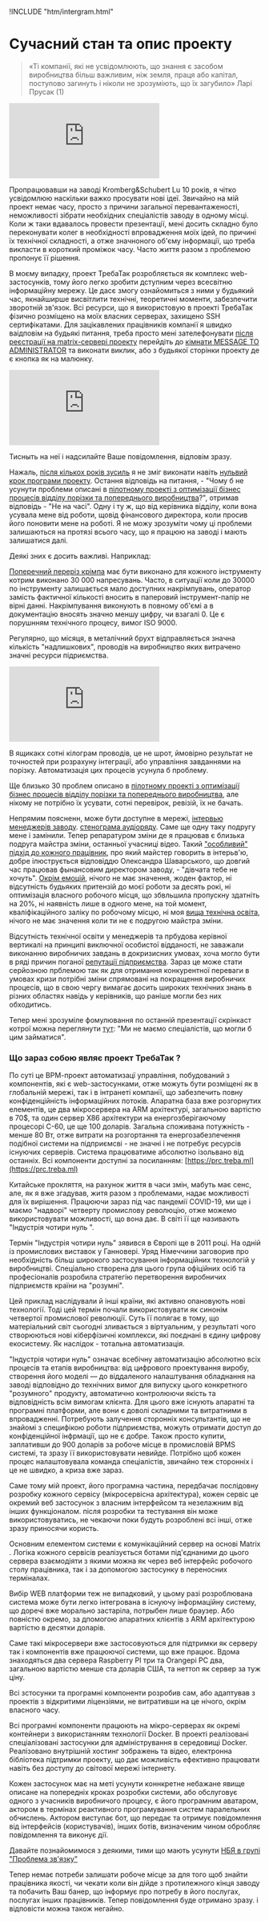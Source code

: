 !INCLUDE "htm/intergram.html"

# Сучасний стан та опис проекту

> «Ті компанії, які не усвідомлюють, що знання є засобом виробництва більш важливим, ніж земля, праця або капітал, поступово загинуть і ніколи не зрозуміють, що їх загубило» Ларі Прусак (1)


![](https://4to.treba.ml/i.php?/upload/2020/12/26/20201226210805-f6e5b0a9-xl.jpg)

Пропрацювавши на заводі  Kromberg&Schubert Lu 10 років, я чітко усвідомлюю наскільки важко просувати нові ідеї. Звичайно на мій проект немає часу, просто з причини загальної перевантаженості, неможливості зібрати необхідних спеціалістів заводу в одному місці. Коли ж таки вдавалось провести презентації, мені досить складно було переконувати колег в  необхідності впровадження моїх ідей, по причині їх технічної складності, а отже значноного об'єму інформації, що треба викласти в короткий проміжок часу. Часто життя разом з проблемою пропонує її рішення.

В моєму випадку, проект ТребаТак розробляється як комплекс web-застосунків, тому його легко зробити дступним через всесвітню інформаційну мережу. Це дасє змогу ознайомиться з ними у будьякий час, якнайширше висвітлити технічні, теоретичні моменти, забезпечити зворотній зв'язок. Всі ресурси, що я використовую в проекті ТребаТак фізично розміщено на моїх власних серверах, захищено SSH  сертифікатами. Для зацікавлених працівників компанії я швидко ваідповім на будьякі питання, треба просто мені зателефонувати [після реєстрації на matrix-сервері проекту](https://toc.treba.ml/riot/#/login) перейдіть до [кімнати MESSAGE TO ADMINISTRATOR](https://toc.treba.ml/riot/#/room/#message:let.treba.ml) та виконати виклик, або з будьякої сторінки проекту де є кнопка як на малюнку.

![](https://4to.treba.ml/i.php?/upload/2021/01/11/20210111212705-fcaa8fdb-xl.png)

Тисныть на неї і надсилайте Ваше повідомлення, відповім зразу.

Нажаль, [після кількох років зусиль](https://toc.treba.ml/ppt/ppt2/) я не зміг виконати навіть [нульвий крок програми проекту](https://rep-d.treba.ml/programa.html#0-%D0%BA%D1%80%D0%BE%D0%BA). Остання відповідь на питання, - "Чому б не усунути проблеми описані в [пілотному проекті з оптимізації бізнес процесів відділу порізки та попереднього виробництва](https://rep-a.treba.ml/Derevo-potochno%D1%97-realnost%D1%96.html#)?", отримав відповідь - "Не на часі". Одну і ту ж, що від керівника відділу, коли вона усувала мене від роботи, щовід фінансового директора, коли просив його поновити мене на роботі. Я не можу зрозуміти чому ці проблеми залишаються на протязі всього часу, що я працюю на заводі і мають залишатися далі. 

Деякі зних є досить важливі. Наприклад:

[Поперечний переріз крімпа](https://rep-a.treba.ml/Поперечний-переріз-крімпа.html?h=30) має бути виконано для кожного інструменту котрим виконано 30 000 напресувань. Часто, в ситуації коли до 30000 по інструменту залишається мало доступних накрімпувань, оператор замість фактичної кількості вносить в паперовий інструмент-папір не вірні данні. Накрімпування виконують в повному об'ємі а в документацію вносять значно меншу цифру, чи взагалі 0. Це є порушнням технічного процесу, вимог ISO 9000. 

Регулярно, що місяця, в металічний брухт відправляється значна кількість "надлишкових", проводів на виробництво яких витрачено значні ресурси підриємства. 

![](https://4to.treba.ml/i.php?/upload/2020/12/26/20201226211747-704d75fe-xx.jpg)

В ящикакх сотні кілограм проводів, це не шрот, ймовірно результат не точностей при розрахуну інтеграції, або управління завданнями на порізку. Автоматизація цих процесів усунула б  проблему.

Ще близько 30 проблем описано в [пілотному проекті з оптимізації бізнес процесів відділу порізки та попереднього виробництва](https://rep-a.treba.ml/Derevo-potochno%D1%97-realnost%D1%96.html#), але нікому не потрібно їх усувати, сотні перевірок, ревізій, їх не бачать.

Непрямим поясненн, може бути доступне в мережі, [інтервью менеджерів заводу](https://translate.google.com/translate?sl=uk&tl=en&u=https://www.volyn24.com/news/100063-zhinky-buduyut-uspishnu-karieru-na-kromberg-end-shubert). [стенограма аудіоряду](https://rep-d.treba.ml/sten.html). Саме  ще одну таку подругу мене і замінили. Тепер репаратуром зміни де я працював є близька подруга майстра зміни, останньої учасниці відео. Такий ["особливий" підхід до кожного працівник](https://rep-d.treba.ml/sten.html#%D0%B3%D0%BE%D0%B2%D0%BE%D1%80%D0%B8%D1%82%D1%8C-%D0%BC%D0%B0%D1%80%D1%8C%D1%8F%D0%BD%D0%B0-%D1%81%D0%B0%D1%80%D0%B6%D0%B0%D0%BD-%D0%BC%D0%B0%D0%B9%D1%81%D1%82%D0%B5%D1%80-%D0%B7%D0%BC%D1%96%D0%BD%D0%B8), про який майстер говорить в інтерьв'ю, добре ілюструється відповіддю Олександра Шаварського, що довгий час працював фынансовим директором заводу, - "дівчата тебе не хочуть". [Окрім емоцій](https://rep-d.treba.ml/sten.html#%D0%B3%D0%BE%D0%B2%D0%BE%D1%80%D0%B8%D1%82%D1%8C-%D0%B2%D1%96%D1%80%D0%B0-%D1%80%D0%B5%D0%B4%D1%8C%D0%BA%D0%BE%D0%B2%D0%B8%D1%87-%D0%BA%D0%B5%D1%80%D1%96%D0%B2%D0%BD%D0%B8%D0%BA-%D0%B2%D1%96%D0%B4%D0%B4%D1%96%D0%BB%D1%83-%D1%8F%D0%BA%D0%BE%D1%81%D1%82%D1%96-%D0%B7%D0%B0%D0%B2%D0%BE%D0%B4%D1%83), нічого не має значення, жоден фактор, ні відсутність будьяких притензій до моєї роботи за десять рокі, ні оптимізація власного робочого місця, що збвльшила пропускну здатніть на 20%, ні наявність лише в одного мене, на той момент, кваліфікаційного заліку по робочому місцю, ні моя [вища технічна освіта](https://rep-c.treba.ml/resume/), нічого не має значення коли ти не є подругою майстра зміни.

Відсутність технічної освіти у менеджерів та прбудова керівної вертикалі на принципі виключної особистої відданості, не заважали виконанню виробничих завдань в докризисних умовах, хоча могло бути в ряді причин  поганої [репутації підприємства](https://translate.google.com/translate?sl=uk&tl=en&u=https://www.volyn24.com/news/89406-z-luckogo-kromberga-masovo-zvilniayutsia-pracivnyky). Зараз це може стати серйозною прблемою так як для отримання конкурентної переваги в умовах кризи потрібні зміни спрямовані на покращення виробничих процесів, що в свою чергу вимагає досить широких технічних знань в різних  областях навідь у керівників, що раніше могли без них обходитись.

Тепер мені зрозуміле фомулювання по останній презентації скрінкаст котрої можна переглянути [тут](https://4to.treba.ml/upload/2021/01/08/20210108213804-95090207.mp4): "Ми не маємо спеціалістів, що могли б цим займатися".

### **Що зараз собою являє проект ТребаТак ?**

По суті це  ВРМ-проект автоматизацї управління, побудований з компонентів, які є web-застосунками, отже можуть бути розміщені як в глобальній мережі, так і в інтранеті компанії, що забезпечить повну конфіденційність інформаційних потоків. 
Апаратна база вже розгорнутих елементів, це два мікросервера на ARM  архітектурі, загальною вартістю в 70$, та один сервер X86 архітектури на енергозберігаючому процесорі С-60, це ще 100 доларів. Загальна споживана потужність - менше 80 Вт, отже витрати на розгортання та енергозабезпечення подібної системи на підприємсві - не значні і не потребує ресурсів існуючих серверів. Система працюватиме абсолютно ізольвано від останніх. 
Всі компоненти доступні за посиланням: [https://prc.treba.ml](https://prc.treba.ml)

Китайське прокляття, на рахунок життя в часи змін, мабуть має сенс, але, як я вже згадував, житя разом з проблемами, надає можливості для їх вирішення. Працюючи зараз під час пандемії COVID-19,  ми ще і маємо "надворі" четверту промислову революцію, отже можемо використовувати можливості, що вона дає. В світі її ще називають "Індустрія чотири нуль ".

Термін "Індустрія чотири нуль" зявився в Європі ще в 2011 році. На одній із промислових виставок у Ганновері. Уряд Німеччини заговорив про необхідність більш широкого застосування інформаційних технологій у виробництві. Спеціально створена для цього група офіційних осіб та професіоналів розробила стратегію перетворення виробничих підприємств країни на "розумні".

Цей приклад наслідували й інші країни, які активно опановують нові технології. Тоді  цей термін почали використовувати як синонім четвертої промислової революції. Суть її полягає в тому, що матеріальний світ сьогодні зливається з віртуальним, у результаті чого створюються нові кіберфізичні комплекси, які поєднані в єдину цифрову екосистему. Як наслідок - тотальна автоматизація.

"Індустрія чотири нуль" означає всебічну автоматизацію абсолютно всіх процесів та етапів виробництва: від цифрового проектування виробу, створення його моделі — до віддаленого налаштування обладнання на заводі відповідно до технічних вимог для випуску цього конкретного "розумного" продукту, автоматично контролюючи якість та відповідність всім вимогам клієнта. Для цього вже існують апаратні та програмні платформи, але вони є доволі складними та витратними в впровадженні. Потребують залучення сторонніх консультантів, що не знайомі з специфікою роботи підприємства, можуть отримати доступ до конфіденційної інфрмації, що не є добре. Також просто купити, заплативши до 900 доларів за робоче місце в промисловій BPMS системі, та зразу її використовувати невийде. Потрібно щоб кожен процес налаштовувала команда спеціалістів, звичайно теж сторонніх і це не швидко, а криза вже зараз.

Саме тому мій проект, його програмна частина, передбачає послідовну розробку кожного сервісу (мікросервісна архітектура), кожен сервіс це окремий веб застосунок з власним інтерфейсом та незелажним від інших функціоналом. після розробки та тестування він може використовуватись, не чекаючи поки будуть розроблені всі інші, отже зразу приносячи користь.

Основним елементом системи є комунікаційний сервер на основі Matrix . Логіка кожного сервісів реалізується ботами під'єднаними до цього сервера взаємодіяти з якими можна як через веб інтерфейс робочого столу працівника, так і за допомогою застосунку в переносних терміналах.

Вибір WEB платформи теж не випадковий, у цьому разі розроблювана cистема може бути легко інтегрована в існуючу інформаційну систему, що доречі вже морально застаріла, потрыбен лише браузер. Або повністю окремо, за дпомогою апаратних клієнтів з ARM архітектурою вартістю в десятки доларів.

Саме такі мікросервери вже застосовуються для підтримки як серверу так і компонентів вже працюючої системи, що вже працює. Вдома знаходяться два сервера Raspberry PI три та Orangepi PC два, загальною вартістю менше ста доларів США, та неттоп як сервер за туж ціну.

Всі зстосунки та програмні компоненти розробив сам, або адаптував з проектів з відкритими ліцензіями, не витративши на це нічого, окрім власного часу.

Всі програмні компоненти працюють на мікро-серверах як окремі контейнери з використанням технології Docker.  В проекті реалізовані спеціалізовані застосунки для адміністрування в середовищі Docker. Реалізовано внутрішній хостинг зображень та відео, електронна бібліотека підтримки проекту, що дає можливість ефективно працювати навіть без доступу до світової мережі інтернету.

Кожен застосунок має на меті усунути коннкретне небажане явище описане на попередніх кроках розробки системи, або обслуговує одного з учасників виробничого процесу, є його програмним аватаром, актором в термінах реактивного програмування систем паралельних обчислень. Актором виступає бот, що передає та отримує повідомлення від інтерфейсів (користувачів), інших ботів, визначеним чином обробляє повідомлення та виконує дії.

Давайте познайомимося з деякими, тими що мають усунути [НБЯ в групі "Проблема зв'язку"](https://rep-a.treba.ml/Problema-zv%27yazku.html#)

Тепер немає потреби залишати робоче місце за для того щоб знайти працівника якості, чи чекати коли він дійде з протилежного кінця заводу та побачить Ваш банер, що інформує про потребу в його послугах, послугах інших працівників. Тепер повідомлення буде отримано зразу. і відповісти можна також негайно.

<video id="my-video" class="video-js" controls preload="auto" width="640" height="480"
 poster="https://4to.treba.ml/upload/2020/12/25/pwg_representative/20201225181259-1894a0ec.jpg" data-setup="{}">
 <source src="https://4to.treba.ml/upload/2020/12/25/20201225181339-6ad20641.mp4" type='video/mp4'>
 <p class="vjs-no-js">
 </p>
 </video>
 
Комунікувати можна як з терміналу на робочому місці так і з мобільного.

Працівник не завжди знаходиться біля стаціонарного терміналу, а потреба в отриманні інформації про необхідний ідент виникає, (Берштелера, працівники якості, оператори) 
отже отримуємо інформацію про номер необхідного для накрімпування інструменту, місцезнаходження іденту контакта та  його віщуалвзації в трех проекціях від бота за допомогою переносного терміналу.

  <video id="my-video" class="video-js" controls preload="auto" width="640" height="480"
 poster="https://4to.treba.ml/upload/2020/12/25/pwg_representative/20201225183225-5c15fe74.jpg" data-setup="{}">
 <source src="https://4to.treba.ml/upload/2020/12/25/20201225183225-5c15fe74.mp4" type='video/mp4'>
 <p class="vjs-no-js">
 </p>
 </video>

Отримуєму туж саму інформацію за допомогою веб застосунку - "Каталог контактів та втулок"  за стаціонарним терміналом.

 <video id="my-video" class="video-js" controls preload="auto" width="640" height="480"
 poster="https://4to.treba.ml/upload/2020/12/25/pwg_representative/20201225181434-8249c4b4.jpg" data-setup="{}">
 <source src="https://4to.treba.ml/upload/2020/12/25/20201225181434-8249c4b4.mp4" type='video/mp4'>
 <p class="vjs-no-js">
 </p>
 </video>

Працюєо з довідковою системою по процесу "контактування", що побудована на основі бази знаньпроекту ТребаТак та інтелектуальної системи розробки ботів Dialogflow.

  <video id="my-video" class="video-js" controls preload="auto" width="640" height="480"
 poster="https://4to.treba.ml/upload/2020/12/25/pwg_representative/20201225183239-eabe7b81.jpg" data-setup="{}">
 <source src="https://4to.treba.ml/upload/2020/12/25/20201225183239-eabe7b81.mp4" type='video/mp4'>
 <p class="vjs-no-js">
 </p>
 </video>

Можна взаємодіяти з Krobot-том і з мобільного терміналу.

Також бот реалізований на цій платформі розуміє мову, тобто в перспективі можна виконувати дії (замовлення матеріалів, інструментів, послуг служб підтримки, тлщо) за допомогою голосового інтерфейсу. як це прцює можна побачити та почути перейшовши [за посиланням]


---
1. Ларі Прусак (англ. Larry Prusak) – дослідник, консультант, засновник та виконавчий директор Інституту управління знаннями (США), автор низки книг і публікацій на тему управління знаннями.